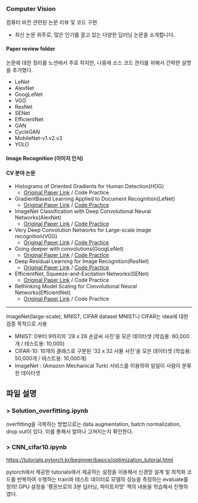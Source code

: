 ### Computer Vision

컴퓨터 비전 관련된 논문 리뷰 및 코드 구현
* 최신 논문 위주로, 많은 인기를 끌고 있는 다양한 딥러닝 논문을 소개합니다.

#### Paper review folder

논문에 대한 정리를 노션에서 주로 하지만, 나중에 소스 코드 관리를 위해서 간략한 설명을 추가했다.
- LeNet
- AlexNet
- GoogLeNet
- VGG
- ResNet
- SENet
- EfficientNet
- GAN
- CycleGAN
- MobileNet-v1.v2.v3
- YOLO

#### Image Recognition (이미지 인식)

#### CV 분야 논문
* Histograms of Oriented Gradients for Human Detection(HOG)
    * [Original Paper Link](https://ieeexplore.ieee.org/stamp/stamp.jsp?arnumber=1467360&tag=1) / Code Practice
* GradientBased Learning Applied to Document Recognition(LeNet)
    * [Original Paper Link]([https://ieeexplore.ieee.org/stamp/stamp.jsp?arnumber=1467360&tag=1](http://vision.stanford.edu/cs598_spring07/papers/Lecun98.pdf)) / [Code Practice](https://github.com/edenLee94/CV/blob/main/Paper/LeNet/LeNet.ipynb)
* ImageNet Classification with Deep Convolutional Neural Networks(AlexNet)
    * [Original Paper Link](https://proceedings.neurips.cc/paper/2012/file/c399862d3b9d6b76c8436e924a68c45b-Paper.pdf) / [Code Practice](https://github.com/edenLee94/CV/blob/main/Paper/AlexNet/AlexNet_pr.ipynb)
* Very Deep Convolution Networks for Large-scale image recognition(VGG)
    * [Original Paper Link](https://arxiv.org/pdf/1409.1556.pdf%20http://arxiv.org/abs/1409.1556.pdf) / [Code Practice](https://github.com/edenLee94/CV/blob/main/Paper/VGG/vgg.py)
* Going deeper with convolutions(GoogLeNet)
    * [Original Paper Link](https://arxiv.org/pdf/1409.4842.pdf) / [Code Practice](https://github.com/edenLee94/CV/blob/main/Paper/GoogLeNet/_GoogLeNet_pr.ipynb)
* Deep Residual Learning for Image Recognition(ResNet)
    * [Original Paper Link](https://arxiv.org/pdf/1512.03385.pdf) / [Code Practice](https://github.com/edenLee94/CV/blob/main/Paper/ResNet/ResNet_50.ipynb)
* EfficientNet, Squeeze-and-Excitation Networks(SENet)
    * [Original Paper Link](https://arxiv.org/pdf/1709.01507v4.pdf) / Code Practice
* Rethinking Model Scaling for Convolutional Neural Networks(EfficientNet)
    * [Original Paper Link](https://arxiv.org/pdf/1905.11946.pdf) / Code Practice
-----
ImageNet(large-scale), MNIST, CIFAR dataset
MNIST나 CIFAR는 idea에 대한 검증 목적으로 사용
- MNIST: 0부터 9까지의 '28 x 28 손글씨 사진'을 모은 데이터셋 (학습용: 60,000개 / 테스트용: 10,000)
- CIFAR-10: 10개의 클래스로 구분된 '32 x 32 사물 사진'을 모은 데이터셋 (학습용: 50,000개 / 테스트용: 10,000개)
- ImageNet : (Amazon Mechanical Turk) 서비스를 이용하여 일일이 사람이 분류한 데이터셋


## 파일 설명
### > Solution_overfitting.ipynb
overfitting을 극복하는 방법으로는 data augmentation, batch normalization, drop out이 있다. 이를 통해서 얼마나 고쳐지는지 확인한다.

### > CNN_cifar10.ipynb
https://tutorials.pytorch.kr/beginner/basics/optimization_tutorial.html

pytorch에서 제공한 tutorials에서 제공하는 설정을 이용해서 신경망 설계 및 최적화 코드를 반복하여 수행하는 train와 테스트 데이터로 모델의 성능을 측정하는 evaluate를 정의!
GPU 설정을 '펭귄브로의 3분 딥러닝, 파이토치맛' 책의 내용을 학습해서 진행하였다.
